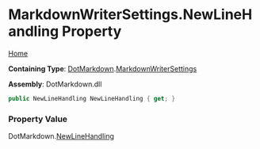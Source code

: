 <a name="_top"></a>

# MarkdownWriterSettings\.NewLineHandling Property

[Home](../../../README.md#_top)

**Containing Type**: [DotMarkdown](../../README.md#_top)\.[MarkdownWriterSettings](../README.md#_top)

**Assembly**: DotMarkdown\.dll

```csharp
public NewLineHandling NewLineHandling { get; }
```

### Property Value

DotMarkdown\.[NewLineHandling](../../NewLineHandling/README.md#_top)

